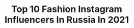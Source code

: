 ---
title: Top 10 Fashion Instagram Influencers In Russia In 2021
description: >-
  Find top fashion Instagram influencers in Russia in 2021. Most popular hashtags: #topkidsmodel #fashionmodel #topface.
platform: Instagram
hits: 1473
text_top: Discover the top-rated Instagram influencers on inBeat.
text_bottom: Our database holds 1473 Instagram influencers like this in Russia for you to contact.
profiles:
  - username: "alina.laska"
    fullname: >-
      Alina Kashtanova
    bio: >-
      Model💄Fashion-expert. Producer of fashion show.‼️Преподаватель по фотопозированию и дефиле @laska_masterclass Psychology💜💖 about life☘️
    location: "Russia"
    followers: 59173
    engagement: 68
    commentsToLikes: 0.078949
    id: ck13a17v6o46l0i196wfavhow
    verified: false
    hashtags: "#fashion"
  - username: "kondakova_alisamiss"
    fullname: >-
      Кондакова Алиса MissEurope
    bio: >-
      MiniMiss World Beauty2018👑 GRAND-Prix minimiss European Beauty 2018👑 2em vicemiss int.fashion time model PARIS 2018👑 Photomodel of the Universe2017👑
    location: "Russia"
    followers: 12257
    engagement: 1182
    commentsToLikes: 0.112567
    id: ck5zirnk9g8yb0i14jgzrz9qm
    verified: false
    hashtags: "#sportgirl, #yachtkids, #kidsmagazine, #fashionmodel"
  - username: "margarita_khvorykh"
    fullname: >-
      ФОТОГРАФ| РЕТУШЕР| БЛОГГЕР
    bio: >-
      MARGARITA KHVORYKH 📷 @khvorykh_photo 🎄Новогодние 14.11/20.11/21.11/27.11/28.11/29.11 🛍Showroom @m.a.r.g.o_fashion ⭐️Проф.ретушь фото ✈️Travel
    location: "Russia"
    followers: 63394
    engagement: 540
    commentsToLikes: 0.061113
    id: ckap7c7n9jfx80i781plah8xz
    verified: false
    hashtags: ""
  - username: "madamxxl"
    fullname: >-
      Plus Size Blogger ПЛЮССАЙЗ
    bio: >-
      🖤Fashion Influencer 🖤Гуру шопинга онлайн 🖤Расскажу где купить одежду больших размеров 🖤Научу экономить 🖤И корректировать фигуру
    location: "Russia"
    followers: 55589
    engagement: 468
    commentsToLikes: 0.079253
    id: ck6uc9clwe9f30j71zxcue00p
    verified: false
    hashtags: "#plussize, #plussizefashion, #plussizefashionblogger, #plussizeblogger"
  - username: "marinashchenyaeva"
    fullname: >-
      Бренд-Мейкер
    bio: >-
      🔝Создатель бренда @typesofbeauty 🔝Преподаватель Британской Высшей Школы Дизайна и Fashion Factory School 🔝Услуги нашей имидж-студии⤵️
    location: "Russia"
    followers: 78039
    engagement: 415
    commentsToLikes: 0.069018
    id: ck6ufyih1zvvf0j71eo5tj1ut
    verified: false
    hashtags: ""
  - username: "vjarchi"
    fullname: >-
      Vj Archiе | Артур Цветков
    bio: >-
      #tvhost #FashionTv #MTV #МузТв #ТНТ #РуТв +7 985 437-54-04 Яна ( PR, СМИ ) +7 964 561-11-00 Александр (Концертный)
    location: "Russia"
    followers: 59328
    engagement: 428
    commentsToLikes: 0.143107
    id: ck8t0i0yds4l40j785vtzswmc
    verified: true
    hashtags: "#rangeroversport, #vjarchi, #rangerover, #4g"
  - username: "daria.solnceva"
    fullname: >-
      Свадебный фотограф Самара
    bio: >-
      Daria Solnceva 🌙 Visual Artist & Fashion Photographer “I don’t believe in astrology. I believe in myself” ♾
    location: "Russia"
    followers: 60439
    engagement: 348
    commentsToLikes: 0.055138
    id: ckaozqsy3n02m0i78l0fjsg1a
    verified: false
    hashtags: "#26"
  - username: "adelinabondar_model"
    fullname: >-
      Аделина Бондарь Модель
    bio: >-
      💥От модели к телеведущей и обратно 💥Выходные ? Нет, не слышала) 💥Всегда на позитиве! Рост 152, Минск @fashionstylemodels Аккаунт ведёт мама @ikazyro
    location: "Russia"
    followers: 9006
    engagement: 787
    commentsToLikes: 0.074632
    id: ck14lmyzbvh5y0i19fvpsjobg
    verified: false
    hashtags: "#detkinamillion, #internationalkids, #minskmodel, #internationalchildrenmodels"
  - username: "katrinsycheva"
    fullname: >-
      ЕКАТЕРИНА СЫЧЁВА
    bio: >-
      СИБИРСКИЙ СУРОВЫЙ ЛАЙФСТАЙЛ 🍾 ✪ Photographer ✪ Stylist ✪ Fashionista Welcome to my Instalife! Сотрудничество: 8-913-215-9496
    location: "Russia"
    followers: 41844
    engagement: 332
    commentsToLikes: 0.325568
    id: ck5zipjv3g55v0i140pr8e4e1
    verified: false
    hashtags: "#photobykatrinsycheva"
  - username: "russianpetit"
    fullname: >-
      Tanya K | Petite outfits 🇷🇺🇬🇧
    bio: >-
      👛👗💃🏻Petite fashion & style inspiration for small woman | 5’1” 👩🏻‍💻📷Too busy for texts, only outfits 🎓Russian design brands expert #PetiteSizeMatter
    location: "Russia"
    followers: 17527
    engagement: 471
    commentsToLikes: 0.114963
    id: ck8syfljhkooc0j78txym95bu
    verified: false
    hashtags: "#petitefashion, #petitefashionista, #wiw, #petitefashionblogger"
---